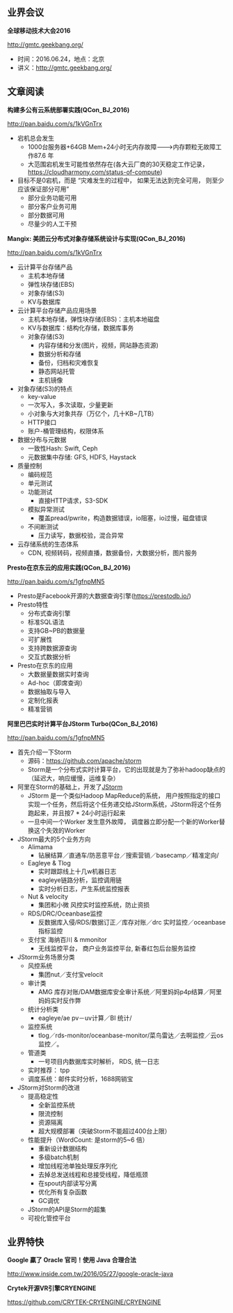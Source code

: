 ## 业界会议

**全球移动技术大会2016**

http://gmtc.geekbang.org/
* 时间：2016.06.24，地点：北京
* 讲义：http://gmtc.geekbang.org/


##  文章阅读


**构建多公有云系统部署实践(QCon_BJ_2016)**

http://pan.baidu.com/s/1kVGnTrx
* 宕机总会发生
   * 1000台服务器+64GB Mem+24小时无内存故障--->内存颗粒无故障工作87.6 年
   * 大范围宕机发生可能性依然存在(各大云厂商的30天稳定工作记录，https://cloudharmony.com/status-of-compute)
* 目标不是0宕机，而是 “灾难发生的过程中， 如果无法达到完全可用， 则至少应该保证部分可用”
   * 部分业务功能可用
   * 部分客户业务可用
   * 部分数据可用
   * 尽量少的人工干预


**Mangix: 美团云分布式对象存储系统设计与实现(QCon_BJ_2016)**

http://pan.baidu.com/s/1kVGnTrx
* 云计算平台存储产品
   * 主机本地存储
   * 弹性块存储(EBS)
   * 对象存储(S3)
   * KV与数据库
* 云计算平台存储产品应用场景
   * 主机本地存储，弹性块存储(EBS)：主机本地磁盘
   * KV与数据库：结构化存储，数据库事务
   * 对象存储(S3)
      * 内容存储和分发(图片，视频，网站静态资源)
      * 数据分析和存储
      * 备份，归档和灾难恢复
      * 静态网站托管
      * 主机镜像
* 对象存储(S3)的特点
   * key-value
   * 一次写入，多次读取，少量更新
   * 小对象与大对象共存（万亿个，几十KB~几TB）
   * HTTP接口
   * 账户-桶管理结构，权限体系
* 数据分布与元数据
   * 一致性Hash: Swift, Ceph
   * 元数据集中存储: GFS, HDFS, Haystack
* 质量控制
   * 编码规范
   * 单元测试
   * 功能测试
      * 直接HTTP请求，S3-SDK
   * 模拟异常测试
      * 覆盖pread/pwrite，构造数据错误，io阻塞，io过慢，磁盘错误
   * 不间断测试
      * 压力读写，数据校验，混合异常
* 云存储系统的生态体系
   * CDN, 视频转码，视频直播，数据备份，大数据分析，图片服务
   

**Presto在京东云的应用实践(QCon_BJ_2016)**

http://pan.baidu.com/s/1gfnpMN5
* Presto是Facebook开源的大数据查询引擎(https://prestodb.io/)
* Presto特性
   * 分布式查询引擎
   * 标准SQL语法
   * 支持GB~PB的数据量
   * 可扩展性
   * 支持跨数据源查询
   * 交互式数据分析
* Presto在京东的应用
   * 大数据量数据实时查询
   * Ad-hoc（即席查询）
   * 数据抽取与导入
   * 定制化报表
   * 精准营销


**阿里巴巴实时计算平台JStorm Turbo(QCon_BJ_2016)**

http://pan.baidu.com/s/1gfnpMN5
* 首先介绍一下Storm
   * 源码：https://github.com/apache/storm
   * Storm是一个分布式实时计算平台，它的出现就是为了弥补hadoop缺点的（延迟大，响应缓慢，运维复杂）
* 阿里在Storm的基础上，开发了[JStorm](https://github.com/alibaba/jstorm/wiki/%E6%A6%82%E5%8F%99-&-%E5%BA%94%E7%94%A8%E5%9C%BA%E6%99%AF)
   * JStorm 是一个类似Hadoop MapReduce的系统， 用户按照指定的接口实现一个任务，然后将这个任务递交给JStorm系统，JStorm将这个任务跑起来，并且按7 * 24小时运行起来
   * 一旦中间一个Worker 发生意外故障， 调度器立即分配一个新的Worker替换这个失效的Worker
* JStorm最大的5个业务方向
   * Alimama
      * 钻展结算／直通车/防恶意平台／搜索营销／basecamp／精准定向/
   * Eagleye & Tlog
      * 实时跟踪线上十几w机器日志
      * eagleye链路分析，监控调用链
      * 实时分析日志，产生系统监控报表
   * Nut & velocity
      * 集团和小微 风控实时监控系统，防止资损
   * RDS/DRC/Oceanbase监控
      * 反数据库入侵/RDS/数据订正／库存对账／drc 实时监控／oceanbase 指标监控
   * 支付宝 海纳百川 & mmonitor
      * 无线监控平台， 商户业务监控平台, 新春红包后台服务监控
* JStorm业务场景分类
   * 风控系统
      * 集团nut／支付宝velocit
   * 审计类
      * AMG 库存对账/DAM数据库安全审计系统／阿里妈妈p4p结算／阿里妈妈实时反作弊
   * 统计分析类
      * eagleye/ae pv－uv计算／BI 统计/
   * 监控系统
      * tlog／rds-monitor/oceanbase-monitor/菜鸟雷达／去啊监控／云os监控／。
   * 管道类
      * 一号项目内数据库实时解析， RDS, 统一日志
   * 实时推荐： tpp
   * 调度系统：邮件实时分析，1688网销宝
* JStorm对Storm的改进
   * 提高稳定性
      * 全新监控系统
      * 限流控制
      * 资源隔离
      * 超大规模部署（突破Storm不能超过400台上限）
   * 性能提升（WordCount: 是storm的5~6 倍）
      * 重新设计数据结构
      * 多级batch机制
      * 增加线程池单独处理反序列化
      * 去掉总发送线程和总接受线程，降低瓶颈
      * 在spout内部读写分离
      * 优化所有复杂函数
      * GC调优
   * JStorm的API是Storm的超集
   * 可视化管控平台


## 业界特快

**Google 贏了 Oracle 官司！使用 Java 合理合法**

http://www.inside.com.tw/2016/05/27/google-oracle-java


**Crytek开源VR引擎CRYENGINE**

https://github.com/CRYTEK-CRYENGINE/CRYENGINE





